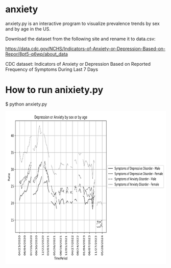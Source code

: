 # anxiety

anxiety.py is an interactive program to visualize prevalence trends by sex and by age in the US.

Download the dataset from the following site and rename it to data.csv:

https://data.cdc.gov/NCHS/Indicators-of-Anxiety-or-Depression-Based-on-Repor/8pt5-q6wp/about_data

CDC dataset: Indicators of Anxiety or Depression Based on Reported Frequency of Symptoms During Last 7 Days

# How to run anixiety.py

$ python anxiety.py



<img src='Symptoms%20of%20Depressive%20Disorder_Symptoms%20of%20Anxiety%20Disorder_By%20Sex.png' width=640 height=480>
